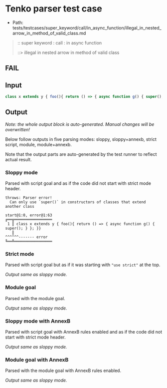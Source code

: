# Tenko parser test case

- Path: tests/testcases/super_keyword/call/in_async_function/illegal_in_nested_arrow_in_method_of_valid_class.md

> :: super keyword : call : in async function
>
> ::> illegal in nested arrow in method of valid class
## FAIL

## Input


`````js
class x extends y { foo(){ return () => { async function g() { super(); } }; }}
`````

## Output

_Note: the whole output block is auto-generated. Manual changes will be overwritten!_

Below follow outputs in five parsing modes: sloppy, sloppy+annexb, strict script, module, module+annexb.

Note that the output parts are auto-generated by the test runner to reflect actual result.

### Sloppy mode

Parsed with script goal and as if the code did not start with strict mode header.

`````
throws: Parser error!
  Can only use `super()` in constructors of classes that extend another class

start@1:0, error@1:63
╔══╦═════════════════
 1 ║ class x extends y { foo(){ return () => { async function g() { super(); } }; }}
   ║                                                                ^^^^^^------- error
╚══╩═════════════════

`````

### Strict mode

Parsed with script goal but as if it was starting with `"use strict"` at the top.

_Output same as sloppy mode._

### Module goal

Parsed with the module goal.

_Output same as sloppy mode._

### Sloppy mode with AnnexB

Parsed with script goal with AnnexB rules enabled and as if the code did not start with strict mode header.

_Output same as sloppy mode._

### Module goal with AnnexB

Parsed with the module goal with AnnexB rules enabled.

_Output same as sloppy mode._
